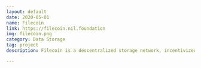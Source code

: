 ```yaml
---
layout: default
date: 2020-05-01
name: Filecoin 
link: https://filecoin.nil.foundation
img: filecoin.png
category: Data Storage
tag: project
description: Filecoin is a descentralized storage network, incentivized with crypto-token and based ontop of IPFS storage protocol. <span style='font-family:Menlo, Courier, monospace'>=nil;</span> Foundation's internal <span style='font-family:Menlo, Courier, monospace'>=nil;</span> Crypto3 team has designed and developed a special version of Filecoin prover, which is the up to 4x times more performant and less hardware-demanding Filecoin prover alternative increasing mining profitability.

---
```

